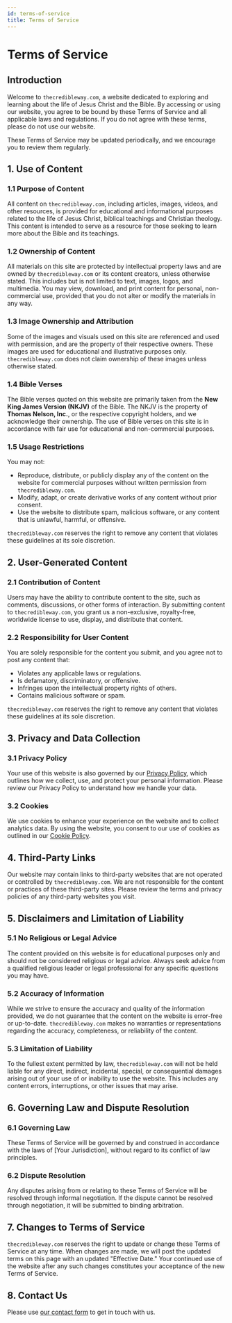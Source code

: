 ```yaml
---
id: terms-of-service
title: Terms of Service
---
```


# Terms of Service

## Introduction
Welcome to `thecredibleway.com`, a website dedicated to exploring and learning about the life of Jesus Christ and the Bible. By accessing or using our website, you agree to be bound by these Terms of Service and all applicable laws and regulations. If you do not agree with these terms, please do not use our website.

These Terms of Service may be updated periodically, and we encourage you to review them regularly.

## 1. Use of Content

### 1.1 Purpose of Content
All content on `thecredibleway.com`, including articles, images, videos, and other resources, is provided for educational and informational purposes related to the life of Jesus Christ, biblical teachings and Christian theology. This content is intended to serve as a resource for those seeking to learn more about the Bible and its teachings.

### 1.2 Ownership of Content
All materials on this site are protected by intellectual property laws and are owned by `thecredibleway.com` or its content creators, unless otherwise stated. This includes but is not limited to text, images, logos, and multimedia. You may view, download, and print content for personal, non-commercial use, provided that you do not alter or modify the materials in any way.

### 1.3 Image Ownership and Attribution
Some of the images and visuals used on this site are referenced and used with permission, and are the property of their respective owners. These images are used for educational and illustrative purposes only. `thecredibleway.com` does not claim ownership of these images unless otherwise stated.

### 1.4 Bible Verses
The Bible verses quoted on this website are primarily taken from the **New King James Version (NKJV)** of the Bible. The NKJV is the property of **Thomas Nelson, Inc.**, or the respective copyright holders, and we acknowledge their ownership. The use of Bible verses on this site is in accordance with fair use for educational and non-commercial purposes.

### 1.5 Usage Restrictions
You may not:
- Reproduce, distribute, or publicly display any of the content on the website for commercial purposes without written permission from `thecredibleway.com`.
- Modify, adapt, or create derivative works of any content without prior consent.
- Use the website to distribute spam, malicious software, or any content that is unlawful, harmful, or offensive.

`thecredibleway.com` reserves the right to remove any content that violates these guidelines at its sole discretion.

## 2. User-Generated Content

### 2.1 Contribution of Content
Users may have the ability to contribute content to the site, such as comments, discussions, or other forms of interaction. By submitting content to `thecredibleway.com`, you grant us a non-exclusive, royalty-free, worldwide license to use, display, and distribute that content.

### 2.2 Responsibility for User Content
You are solely responsible for the content you submit, and you agree not to post any content that:
- Violates any applicable laws or regulations.
- Is defamatory, discriminatory, or offensive.
- Infringes upon the intellectual property rights of others.
- Contains malicious software or spam.

`thecredibleway.com` reserves the right to remove any content that violates these guidelines at its sole discretion.

## 3. Privacy and Data Collection

### 3.1 Privacy Policy
Your use of this website is also governed by our [Privacy Policy](./privacy-policy.md), which outlines how we collect, use, and protect your personal information. Please review our Privacy Policy to understand how we handle your data.

### 3.2 Cookies
We use cookies to enhance your experience on the website and to collect analytics data. By using the website, you consent to our use of cookies as outlined in our [Cookie Policy](./cookie-policy.md).

## 4. Third-Party Links

Our website may contain links to third-party websites that are not operated or controlled by `thecredibleway.com`. We are not responsible for the content or practices of these third-party sites. Please review the terms and privacy policies of any third-party websites you visit.

## 5. Disclaimers and Limitation of Liability

### 5.1 No Religious or Legal Advice
The content provided on this website is for educational purposes only and should not be considered religious or legal advice. Always seek advice from a qualified religious leader or legal professional for any specific questions you may have.

### 5.2 Accuracy of Information
While we strive to ensure the accuracy and quality of the information provided, we do not guarantee that the content on the website is error-free or up-to-date. `thecredibleway.com` makes no warranties or representations regarding the accuracy, completeness, or reliability of the content.

### 5.3 Limitation of Liability
To the fullest extent permitted by law, `thecredibleway.com` will not be held liable for any direct, indirect, incidental, special, or consequential damages arising out of your use of or inability to use the website. This includes any content errors, interruptions, or other issues that may arise.

## 6. Governing Law and Dispute Resolution

### 6.1 Governing Law
These Terms of Service will be governed by and construed in accordance with the laws of [Your Jurisdiction], without regard to its conflict of law principles.

### 6.2 Dispute Resolution
Any disputes arising from or relating to these Terms of Service will be resolved through informal negotiation. If the dispute cannot be resolved through negotiation, it will be submitted to binding arbitration.

## 7. Changes to Terms of Service

`thecredibleway.com` reserves the right to update or change these Terms of Service at any time. When changes are made, we will post the updated terms on this page with an updated "Effective Date." Your continued use of the website after any such changes constitutes your acceptance of the new Terms of Service.


## 8. Contact Us

Please use [our contact form](https://forms.gle/9998BFshxpr7bw1E7) to get in touch with us.
